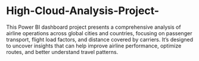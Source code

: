 # High-Cloud-Analysis-Project-
This Power BI dashboard project presents a comprehensive analysis of airline operations across global cities and countries, focusing on passenger transport, flight load factors, and distance covered by carriers. It’s designed to uncover insights that can help improve airline performance, optimize routes, and better understand travel patterns.
